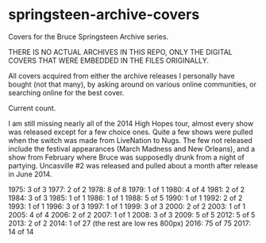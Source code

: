 # springsteen-archive-covers
Covers for the Bruce Springsteen Archive series. 

THERE IS NO ACTUAL ARCHIVES IN THIS REPO, ONLY THE DIGITAL COVERS THAT WERE EMBEDDED IN THE FILES ORIGINALLY.

All covers acquired from either the archive releases I personally have bought (not that many), by asking around on various online communities, or searching online for the best cover. 

Current count.

I am still missing nearly all of the 2014 High Hopes tour, almost every show was released except for a few choice ones. Quite a few shows were pulled when the switch was made from LiveNation to Nugs. The few not released include the festival appearances (March Madness and New Orleans), and a show from February where Bruce was supposedly drunk from a night of partying. Uncasville #2 was released and pulled about a month after release in June 2014.

1975: 3 of 3
1977: 2 of 2
1978: 8 of 8
1979: 1 of 1
1980: 4 of 4
1981: 2 of 2
1984: 3 of 3
1985: 1 of 1
1986: 1 of 1
1988: 5 of 5
1990: 1 of 1
1992: 2 of 2
1993: 1 of 1
1996: 3 of 3
1997: 1 of 1
1999: 3 of 3
2000: 2 of 2
2003: 1 of 1
2005: 4 of 4
2006: 2 of 2
2007: 1 of 1
2008: 3 of 3
2009: 5 of 5
2012: 5 of 5
2013: 2 of 2
2014: 1 of 27 (the rest are low res 800px)
2016: 75 of 75
2017: 14 of 14

